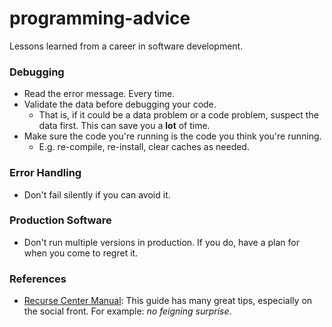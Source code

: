 # programming-advice
Lessons learned from a career in software development.

### Debugging

- Read the error message. Every time.
- Validate the data before debugging your code.
  - That is, if it could be a data problem or a code problem, suspect the data first. This can save you a **lot** of time.
- Make sure the code you're running is the code you think you're running.
  - E.g. re-compile, re-install, clear caches as needed.
  
### Error Handling

- Don't fail silently if you can avoid it.

### Production Software

- Don't run multiple versions in production. If you do, have a plan for when you come to regret it. 

### References

- [Recurse Center Manual](https://www.recurse.com/manual): This guide has many great tips, especially on the social front. For example: *no feigning surprise*. 
